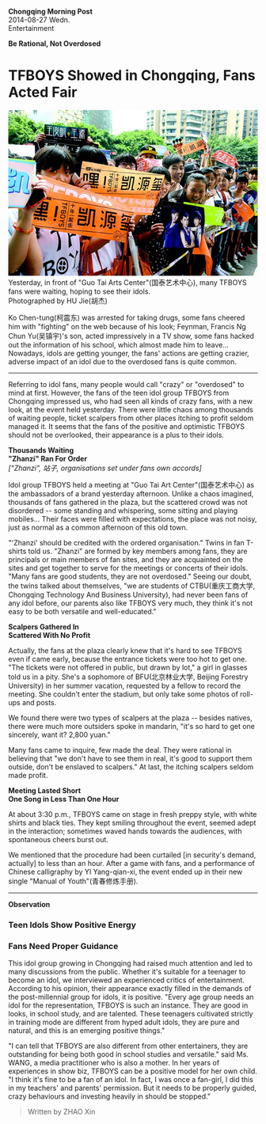 **Chongqing Morning Post**  
2014-08-27 Wedn.  
Entertainment

**Be Rational, Not Overdosed**
# TFBOYS Showed in Chongqing, Fans Acted Fair

![Image](/pics/20140827CQMP001.jpg)  
Yesterday, in front of "Guo Tai Arts Center"(国泰艺术中心), many TFBOYS fans were waiting, hoping to see their idols.  
Photographed by HU Jie(胡杰)

Ko Chen-tung(柯震东) was arrested for taking drugs, some fans cheered him with "fighting" on the web because of his look;
Feynman, Francis Ng Chun Yu(吴镇宇)'s son, acted impressively in a TV show, some fans hacked out the information of his school, which almost made him to leave...
Nowadays, idols are getting younger, the fans' actions are getting crazier, adverse impact of an idol due to the overdosed fans is quite common.

---

Referring to idol fans, many people would call "crazy" or "overdosed" to mind at first.
However, the fans of the teen idol group TFBOYS from Chongqing impressed us, who had seen all kinds of crazy fans, with a new look, at the event held yesterday.
There were little chaos among thousands of waiting people, ticket scalpers from other places itching to profit seldom managed it.
It seems that the fans of the positive and optimistic TFBOYS should not be overlooked, their appearance is a plus to their idols.

**Thousands Waiting**  
**"Zhanzi" Ran For Order**  
*["Zhanzi", 站子, organisations set under fans own accords]*

Idol group TFBOYS held a meeting at "Guo Tai Art Center"(国泰艺术中心) as the ambassadors of a brand yesterday afternoon.
Unlike a chaos imagined, thousands of fans gathered in the plaza, but the scattered crowd was not disordered
-- some standing and whispering, some sitting and playing mobiles...
Their faces were filled with expectations, the place was not noisy, just as normal as a common afternoon of this old town.

"'Zhanzi' should be credited with the ordered organisation."
Twins in fan T-shirts told us.
"Zhanzi" are formed by key members among fans, they are principals or main members of fan sites, and they are acquainted on the sites and get together to serve for the meetings or concerts of their idols.
"Many fans are good students, they are not overdosed."
Seeing our doubt, the twins talked about themselves, "we are students of CTBU(重庆工商大学, Chongqing Technology And Business University), had never been fans of any idol before,
our parents also like TFBOYS very much, they think it's not easy to be both versatile and well-educated."

**Scalpers Gathered In**  
**Scattered With No Profit**

Actually, the fans at the plaza clearly knew that it's hard to see TFBOYS even if came early, because the entrance tickets were too hot to get one.
"The tickets were not offered in public, but drawn by lot," a girl in glasses told us in a pity.
She's a sophomore of BFU(北京林业大学, Beijing Forestry University) in her summer vacation, requested by a fellow to record the meeting.
She couldn't enter the stadium, but only take some photos of roll-ups and posts.

We found there were two types of scalpers at the plaza -- besides natives, there were much more outsiders spoke in mandarin,
"it's so hard to get one sincerely, want it? 2,800 yuan."

Many fans came to inquire, few made the deal.
They were rational in believing that "we don't have to see them in real, it's good to support them outside, don't be enslaved to scalpers."
At last, the itching scalpers seldom made profit.

**Meeting Lasted Short**  
**One Song in Less Than One Hour**

At about 3:30 p.m., TFBOYS came on stage in fresh preppy style, with white shirts and black ties.
They kept smiling throughout the event, seemed adept in the interaction;
sometimes waved hands towards the audiences, with spontaneous cheers burst out.

We mentioned that the procedure had been curtailed [in security's demand, actually] to less than an hour.
After a game with fans, and a performance of Chinese calligraphy by YI Yang-qian-xi, the event ended up in their new single "Manual of Youth"(青春修炼手册).

---

**Observation**

### Teen Idols Show Positive Energy
### Fans Need Proper Guidance

This idol group growing in Chongqing had raised much attention and led to many discussions from the public.
Whether it's suitable for a teenager to become an idol, we interviewed an experienced critics of entertainment.
According to his opinion, their appearance exactly filled in the demands of the post-millennial group for idols, it is positive.
"Every age group needs an idol for the representation, TFBOYS is such an instance.
They are good in looks, in school study, and are talented.
These teenagers cultivated strictly in training mode are different from hyped adult idols, they are pure and natural, and this is an emerging positive things."

"I can tell that TFBOYS are also different from other entertainers, they are outstanding for being both good in school studies and versatile." said Ms. WANG, a media practitioner who is also a mother.
In her years of experiences in show biz, TFBOYS can be a positive model for her own child.
"I think it's fine to be a fan of an idol.
In fact, I was once a fan-girl, I did this in my teachers' and parents' permission.
But it needs to be properly guided, crazy behaviours and investing heavily in should be stopped."

> Written by ZHAO Xin

